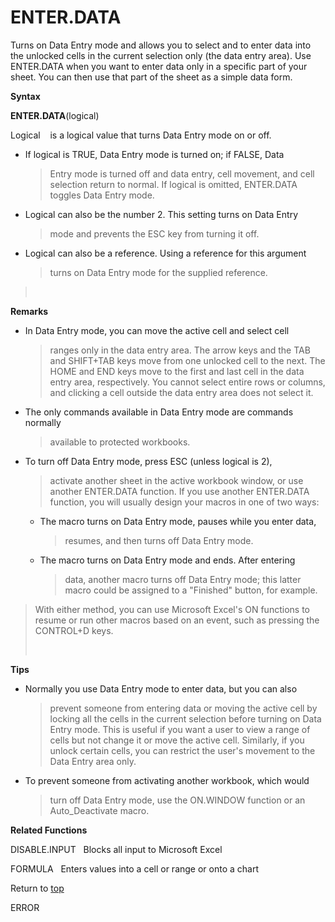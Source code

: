 ENTER.DATA
==========

Turns on Data Entry mode and allows you to select and to enter data into
the unlocked cells in the current selection only (the data entry area).
Use ENTER.DATA when you want to enter data only in a specific part of
your sheet. You can then use that part of the sheet as a simple data
form.

**Syntax**

**ENTER.DATA**(logical)

Logical    is a logical value that turns Data Entry mode on or off.

-   If logical is TRUE, Data Entry mode is turned on; if FALSE, Data
    > Entry mode is turned off and data entry, cell movement, and cell
    > selection return to normal. If logical is omitted, ENTER.DATA
    > toggles Data Entry mode.

-   Logical can also be the number 2. This setting turns on Data Entry
    > mode and prevents the ESC key from turning it off.

-   Logical can also be a reference. Using a reference for this argument
    > turns on Data Entry mode for the supplied reference.

>  

**Remarks**

-   In Data Entry mode, you can move the active cell and select cell
    > ranges only in the data entry area. The arrow keys and the TAB and
    > SHIFT+TAB keys move from one unlocked cell to the next. The HOME
    > and END keys move to the first and last cell in the data entry
    > area, respectively. You cannot select entire rows or columns, and
    > clicking a cell outside the data entry area does not select it.

-   The only commands available in Data Entry mode are commands normally
    > available to protected workbooks.

-   To turn off Data Entry mode, press ESC (unless logical is 2),
    > activate another sheet in the active workbook window, or use
    > another ENTER.DATA function. If you use another ENTER.DATA
    > function, you will usually design your macros in one of two ways:

    -   The macro turns on Data Entry mode, pauses while you enter data,
        > resumes, and then turns off Data Entry mode.

    -   The macro turns on Data Entry mode and ends. After entering
        > data, another macro turns off Data Entry mode; this latter
        > macro could be assigned to a \"Finished\" button, for example.

> With either method, you can use Microsoft Excel\'s ON functions to
> resume or run other macros based on an event, such as pressing the
> CONTROL+D keys.
>
>  

**Tips**

-   Normally you use Data Entry mode to enter data, but you can also
    > prevent someone from entering data or moving the active cell by
    > locking all the cells in the current selection before turning on
    > Data Entry mode. This is useful if you want a user to view a range
    > of cells but not change it or move the active cell. Similarly, if
    > you unlock certain cells, you can restrict the user\'s movement to
    > the Data Entry area only.

-   To prevent someone from activating another workbook, which would
    > turn off Data Entry mode, use the ON.WINDOW function or an
    > Auto\_Deactivate macro.

**Related Functions**

DISABLE.INPUT   Blocks all input to Microsoft Excel

FORMULA   Enters values into a cell or range or onto a chart

Return to [top](#E)

ERROR
